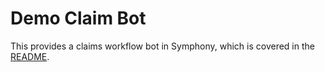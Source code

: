 # Demo Claim Bot

This provides a  claims workflow bot in Symphony, which is covered in the [README](../../libs/chat-workflow/README.md).



